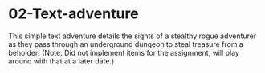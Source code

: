 # 02-Text-adventure
This simple text adventure details the sights of a stealthy rogue adventurer as they pass through an underground dungeon to steal treasure from a beholder! (Note: Did not implement items for the assignment, will play around with that at a later date.)
